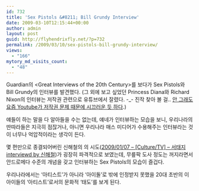 ```yaml
---
id: 732
title: 'Sex Pistols &#8211; Bill Grundy Interview'
date: 2009-03-10T12:15:44+00:00
author: admin
layout: post
guid: http://flyhendrixfly.net/?p=732
permalink: /2009/03/10/sex-pistols-bill-grundy-interview/
views:
  - "166"
mytory_md_visits_count:
  - "48"
---
```

Guardian의 <Great Interviews of the 20th Century>를 보다가 Sex Pistols와 Bill Grundy의 인터뷰를 발견했다. (그 외에 보고 싶었던 Princess Diana와 Richard Nixon의 인터뷰는 저작권 관련으로 유튜브에서 잘렸다. -_- 진작 찾아 볼 걸.. <a title="[http://www.guardian.co.uk/media/pda/2009/mar/09/digital-music-and-audio-youtube]로 이동합니다." target="_blank" href="http://www.guardian.co.uk/media/pda/2009/mar/09/digital-music-and-audio-youtube">안 그래도 요즘 Youtube가 저작권 문제 때문에 시끄러운 듯 하다</a>.)

얘들이 하는 말을 다 알아들을 수는 없는데, 얘네가 인터뷰하는 모습을 보니, 우리나라의 딴따라들은 지극히 점잖거나, 아니면 우리나라 매스 미디어가 수용해주는 인터뷰라는 것이 너무나 억압적이라는 생각이 든다.

몇 편만으로 종결되어버린 신해철의 <Special Edition>의 시도(<a href="http://flyinghendrix.tistory.com/217" target="_blank">2009/01/07 &#8211; [Culture/TV] &#8211; 서태지 interviewd by 신해철</a>)가 굉장히 파격적으로 보였는데, 무릎팍 도사 정도는 꺼지라면서 안드로메다 수준의 개념을 갖고 인터뷰하는 Sex Pistols의 모습이 즐겁다.

우리나라에서는 &#8216;아티스트&#8217;가 아니라 &#8216;아이돌&#8217;로 밖에 인정받지 못했을 20대 초반의 이 아이들의 &#8216;아티스트&#8217;로서의 문화적 &#8216;태도&#8217;를 보게 된다.